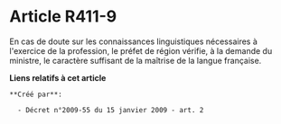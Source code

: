 # Article R411-9

En cas de doute sur les connaissances linguistiques nécessaires à l'exercice de la profession, le préfet de région vérifie, à
la demande du ministre, le caractère suffisant de la maîtrise de la langue française.

**Liens relatifs à cet article**

	**Créé par**:

	  - Décret n°2009-55 du 15 janvier 2009 - art. 2
